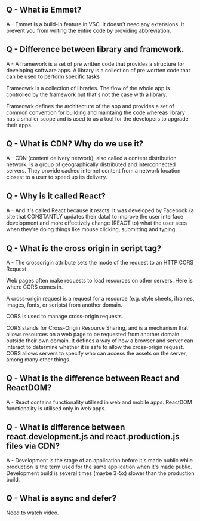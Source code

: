 ## Q - What is Emmet?
A - Emmet is a build-in feature in VSC. It doesn't need any extensions. It prevent you from writing the entire code by providing abbreviation. 

## Q - Difference between library and framework.
A - A framework is a set of pre written code that provides a structure for developing software apps. A library is a collection of pre wortten code that can be used to perform specific tasks

Frameowrk is a collection of libraries. The flow of the whole app is controlled by the framework but that's not the case with a library. 

Frameowrk defines the architecture of the app and provides a set of common convention for building and maintaing the code whereas library has a smaller scope and is used to as a tool for the developers to upgrade their apps.

## Q - What is CDN? Why do we use it?
A -  CDN (content delivery network), also called a content distribution network, is a group of geographically distributed and interconnected servers. They provide cached internet content from a network location closest to a user to speed up its delivery.

## Q - Why is it called React?
A - And it's called React because it reacts. It was developed by Facebook (a site that CONSTANTLY updates their data) to improve the user interface development and more effectively change (REACT to) what the user sees when they're doing things like mouse clicking, submitting and typing.

## Q - What is the cross origin in script tag?
A - The crossorigin attribute sets the mode of the request to an HTTP CORS Request.

Web pages often make requests to load resources on other servers. Here is where CORS comes in.

A cross-origin request is a request for a resource (e.g. style sheets, iframes, images, fonts, or scripts) from another domain.

CORS is used to manage cross-origin requests.

CORS stands for Cross-Origin Resource Sharing, and is a mechanism that allows resources on a web page to be requested from another domain outside their own domain. It defines a way of how a browser and server can interact to determine whether it is safe to allow the cross-origin request. CORS allows servers to specify who can access the assets on the server, among many other things.

## Q - What is the difference between React and ReactDOM?
A - React contains functionality utilised in web and mobile apps. ReactDOM functionality is utilised only in web apps.

## Q - What is difference between react.development.js and react.production.js files via CDN?
A - Development is the stage of an application before it's made public while production is the term used for the same application when it's made public. Development build is several times (maybe 3-5x) slower than the production build.

## Q - What is async and defer?
Need to watch video. 
